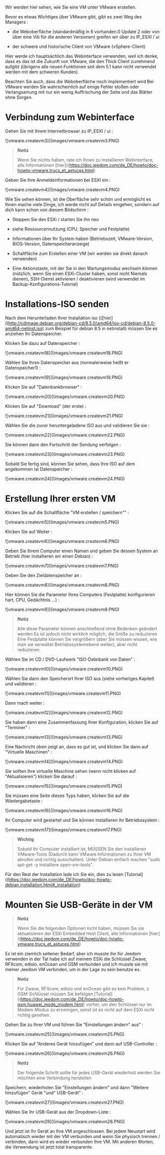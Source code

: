 Wir werden hier sehen, wie Sie eine VM unter VMware erstellen.

Bevor es etwas Wichtiges über VMware gibt, gibt es zwei
Weg des Managers :

-   die Weboberfläche (standardmäßig in 6 vorhanden.0 Update 2 oder von
    über eine Vib für die anderen Versionen) greifen wir über zu
    IP\_ESXI / ui

-   der schwere und historische Client von VMware (vSphere-Client)

Hier werde ich hauptsächlich das Webinterface verwenden, weil ich denke, dass es das ist
die Zukunft von VMware, die den Thick Client zunehmend aufgibt
(übrigens alle neuen Funktionen seit dem 5.1 kann nicht verwendet werden
mit dem schweren Kunden).

Beachten Sie auch, dass die Weboberfläche noch implementiert wird
Bei VMware werden Sie wahrscheinlich auf einige Fehler stoßen oder
Verlangsamung mit nur ein wenig Auffrischung der Seite und das
Blätter ohne Sorgen.

Verbindung zum Webinterface 
===========================

Gehen Sie mit Ihrem Internetbrowser zu IP\_ESXI / ui :

![vmware.createvm3]((images/vmware.createvm3.PNG)

> **Notiz**
>
> Wenn Sie nichts haben, rate ich Ihnen zu installieren
> Webinterface, alle Informationen
> [hier]((https://doc.jeedom.com/de_DE/howto/doc-howto-vmware.trucs_et_astuces.html)

Geben Sie Ihre Anmeldeinformationen bei ESXI ein :

![vmware.createvm4]((images/vmware.createvm4.PNG)

Wie Sie sehen können, ist die Oberfläche sehr schön und ermöglicht es Ihnen
mache viele Dinge, ich werde nicht auf Details eingehen, sondern auf dich
kann schon von diesem Bildschirm :

-   Stoppen Sie den ESXi / starten Sie ihn neu

-   siehe Ressourcennutzung (CPU, Speicher und Festplatte)

-   Informationen über Ihr System haben (Betriebszeit,
    VMware-Version, BIOS-Version, Datenspeicheranzeige)

-   Schaltfläche zum Erstellen einer VM (wir werden sie direkt danach verwenden)

-   Eine Aktionstaste, mit der Sie in den Wartungsmodus wechseln können
    (nützlich, wenn Sie einen ESXi-Cluster haben, sonst nicht
    Niemals dienen), SSH-Dienst aktivieren / deaktivieren (wird verwendet
    im Backup-Konfigurations-Tutorial)

Installations-ISO senden 
=============================

Nach dem Herunterladen Ihrer Installation iso
(([hier]((http://cdimage.debian.org/debian-cd/8.5.0/amd64/iso-cd/debian-8.5.0-amd64-netinst.iso)
zum Beispiel für debian 8.5 in netinstall) müssen Sie es anziehen
Ihr Datenspeicher.

Klicken Sie dazu auf Datenspeicher :

![vmware.createvm18]((images/vmware.createvm18.PNG)

Wählen Sie Ihren Datenspeicher aus (normalerweise heißt er Datenspeicher1) :

![vmware.createvm19]((images/vmware.createvm19.PNG)

Klicken Sie auf "Datenbankbrowser" :

![vmware.createvm20]((images/vmware.createvm20.PNG)

Klicken Sie auf "Download" (der erste) :

![vmware.createvm21]((images/vmware.createvm21.PNG)

Wählen Sie die zuvor heruntergeladene ISO aus und validieren Sie sie :

![vmware.createvm22]((images/vmware.createvm22.PNG)

Sie können dann den Fortschritt der Sendung verfolgen :

![vmware.createvm23]((images/vmware.createvm23.PNG)

Sobald Sie fertig sind, können Sie sehen, dass Ihre ISO auf dem angekommen ist
Datenspeicher :

![vmware.createvm24]((images/vmware.createvm24.PNG)

Erstellung Ihrer ersten VM 
=============================

Klicken Sie auf die Schaltfläche "VM erstellen / speichern"" :

![vmware.createvm5]((images/vmware.createvm5.PNG)

Klicken Sie auf Weiter :

![vmware.createvm6]((images/vmware.createvm6.PNG)

Geben Sie Ihrem Computer einen Namen und geben Sie dessen System an
Betrieb (hier installieren wir einen Debian) :

![vmware.createvm7]((images/vmware.createvm7.PNG)

Geben Sie den Zieldatenspeicher an :

![vmware.createvm8]((images/vmware.createvm8.PNG)

Hier können Sie die Parameter Ihres Computers (Festplatte) konfigurieren
hart, CPU, Gedächtnis ...) :

![vmware.createvm9]((images/vmware.createvm9.PNG)

> **Notiz**
>
> Alle diese Parameter können anschließend ohne Bedenken geändert werden
> Es ist jedoch nicht wirklich möglich, die Größe zu reduzieren
> Eine Festplatte können Sie vergrößern (aber Sie müssen wissen, wie man sie verwaltet
> Betriebssystemebene weiter), aber nicht reduzieren.

Wählen Sie im CD / DVD-Laufwerk "ISO-Dateibank von
Daten" :

![vmware.createvm10]((images/vmware.createvm10.PNG)

Wählen Sie dann den Speicherort Ihrer ISO aus (siehe
vorheriges Kapitel) und validieren :

![vmware.createvm11]((images/vmware.createvm11.PNG)

Dann mach weiter :

![vmware.createvm12]((images/vmware.createvm12.PNG)

Sie haben dann eine Zusammenfassung Ihrer Konfiguration, klicken Sie auf
"Terminer" :

![vmware.createvm13]((images/vmware.createvm13.PNG)

Eine Nachricht oben zeigt an, dass es gut ist, und klicken Sie dann auf
"Virtuelle Maschinen" :

![vmware.createvm14]((images/vmware.createvm14.PNG)

Sie sollten Ihre virtuelle Maschine sehen (wenn nicht klicken
auf "Aktualisieren") klicken Sie darauf :

![vmware.createvm15]((images/vmware.createvm15.PNG)

Sie müssen eine Seite dieses Typs haben, klicken Sie auf die Wiedergabetaste :

![vmware.createvm16]((images/vmware.createvm16.PNG)

Ihr Computer wird gestartet und Sie können installieren
Ihr Betriebssystem :

![vmware.createvm17]((images/vmware.createvm17.PNG)

> **Wichtig**
>
> Sobald Ihr Computer installiert ist, MÜSSEN Sie den installieren
> VMware-Tools (Dadurch kann VMware Informationen zu Ihrer VM abrufen
> und richtig ausschalten). Unter Debian einfach machen
> "sudo apt-get -y installiere open-vm-tools".

Für den Rest der Installation lade ich Sie ein, dies zu lesen
[Tutorial]((https://doc.jeedom.com/de_DE/howto/doc-howto-debian.installation.html#_installation)

Mounten Sie USB-Geräte in der VM 
=======================================

> **Notiz**
>
> Wenn Sie die folgenden Optionen nicht haben, müssen Sie sie aktualisieren
> der ESXi Embedded Host Client, alle Informationen
> [hier]((https://doc.jeedom.com/de_DE/howto/doc-howto-vmware.trucs_et_astuces.html)

Es ist ein ziemlich seltener Bedarf, aber ich musste ihn für Jeedom verwenden
in der Tat habe ich auf meinem ESXi die Schlüssel Zwave, RFXcom, edisio, enOcean und GSM
verbunden und ich musste sie mit meiner Jeedom VM verbinden, um in der Lage zu sein
benutze es.

> **Notiz**
>
> Für Zwave, RFXcom, edisio und enOcean gibt es kein Problem, z
> GSM-Schlüssel müssen Sie befolgen
> [Tutorial]((https://doc.jeedom.com/de_DE/howto/doc-howto-gsm.huawei_mode_modem.html)
> vorher, um den Schlüssel nur im Modem-Modus zu erzwingen, sonst ist es nicht
> auf dem ESXi nicht richtig gesehen.

Gehen Sie zu Ihrer VM und führen Sie "Einstellungen ändern" aus" :

![vmware.createvm25]((images/vmware.createvm25.PNG)

Klicken Sie auf "Anderes Gerät hinzufügen" und dann auf USB-Controller :

![vmware.createvm26]((images/vmware.createvm26.PNG)

> **Notiz**
>
> Der folgende Schritt sollte für jedes USB-Gerät wiederholt werden
> Sie möchten eine Verbindung herstellen

Speichern, wiederholen Sie "Einstellungen ändern" und dann "Weitere hinzufügen"
Gerät "und" USB-Gerät" :

![vmware.createvm27]((images/vmware.createvm27.PNG)

Wählen Sie Ihr USB-Gerät aus der Dropdown-Liste :

![vmware.createvm28]((images/vmware.createvm28.PNG)

Und jetzt ist Ihr Gerät an Ihre VM angeschlossen. Bei jedem
Neustart wird automatisch wieder mit der VM verbunden und wenn Sie
physisch trennen / verbinden, dann wird es wieder verbunden
Ihre VM. Mit anderen Worten, die Verwendung ist jetzt total
transparente.

